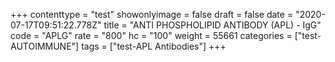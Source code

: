 +++
contenttype = "test"
showonlyimage = false
draft = false
date = "2020-07-17T09:51:22.778Z"
title = "ANTI PHOSPHOLIPID ANTIBODY (APL) - IgG"
code = "APLG"
rate = "800"
hc = "100"
weight = 55661
categories = ["test-AUTOIMMUNE"]
tags = ["test-APL Antibodies"]
+++

